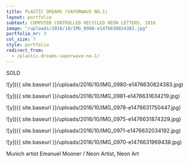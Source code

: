 ```yaml
---
title: PLASTIC DREAMS (VAPORWAVE NO.1)
layout: portfolio
subtext: COMPUTER CONTROLLED RECYCLED NEON LETTERS, 2016
image: "/uploads/2016/10/IMG_0980-e1476630824383.jpg"
portfolio_nr: 3
col_size: 7
style: portfolio
redirect_from:
  - /plastic-dreams-vaporwave-no-1/
---
```

SOLD

![y]({{ site.baseurl }}/uploads/2016/10/IMG_0980-e1476630824383.jpg)

![y]({{ site.baseurl }}/uploads/2016/10/IMG_0981-e1476631634219.jpg)

![y]({{ site.baseurl }}/uploads/2016/10/IMG_0978-e1476631750447.jpg)

![y]({{ site.baseurl }}/uploads/2016/10/IMG_0975-e1476631874329.jpg)

![y]({{ site.baseurl }}/uploads/2016/10/IMG_0971-e1476632034192.jpg)

![y]({{ site.baseurl }}/uploads/2016/10/IMG_0970-e1476631969438.jpg)


Munich artist Emanuel Mooner / Neon Artist, Neon Art